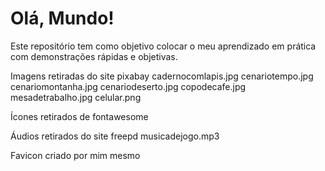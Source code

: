 # Olá, Mundo!

Este repositório tem como objetivo colocar o meu aprendizado em prática com demonstrações rápidas e objetivas.

Imagens retiradas do site pixabay
cadernocomlapis.jpg
cenariotempo.jpg
cenariomontanha.jpg
cenariodeserto.jpg
copodecafe.jpg
mesadetrabalho.jpg
celular.png

Ícones retirados de fontawesome

Áudios retirados do site freepd
musicadejogo.mp3

Favicon criado por mim mesmo



